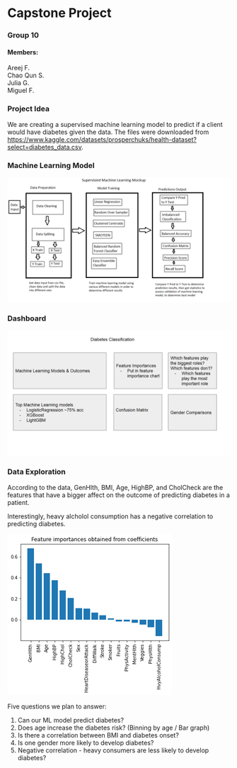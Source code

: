 # Capstone Project
### Group 10

#### Members:
Areej F. </br>
Chao Qun S. </br>
Julia G. </br>
Miguel F. </br>

### Project Idea

We are creating a supervised machine learning model to predict if a client would have diabetes given the data. The files were downloaded from https://www.kaggle.com/datasets/prosperchuks/health-dataset?select=diabetes_data.csv.

### Machine Learning Model

![Logistic Regression](images/Machine%20Learning%20Mockup.png "Logistic Regression")

### Dashboard

![Planned Dashboard](images/Dashboard_plan.png "Temporary Dashboard")

### Data Exploration

According to the data, GenHlth, BMI, Age, HighBP, and CholCheck are the features that have a bigger affect on the outcome of predicting diabetes in a patient.

Interestingly, heavy alcholol consumption has a negative correlation to predicting diabetes.

![Feature Importances](images/Feature_Importances.png "Feature Importances")


Five questions we plan to answer:

1. Can our ML model predict diabetes?
2. Does age increase the diabetes risk? (Binning by age / Bar graph)
3. Is there a correlation between BMI and diabetes onset?
4. Is one gender more likely to develop diabetes? 
5. Negative correlation - heavy consumers are less likely to develop diabetes?

